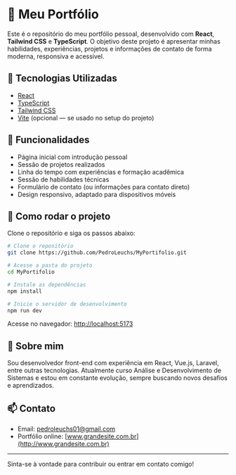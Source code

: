 # 💼 Meu Portfólio

Este é o repositório do meu portfólio pessoal, desenvolvido com **React**, **Tailwind CSS** e **TypeScript**. O objetivo deste projeto é apresentar minhas habilidades, experiências, projetos e informações de contato de forma moderna, responsiva e acessível.

## 🔧 Tecnologias Utilizadas

- [React](https://reactjs.org/)
- [TypeScript](https://www.typescriptlang.org/)
- [Tailwind CSS](https://tailwindcss.com/)
- [Vite](https://vitejs.dev/) (opcional — se usado no setup do projeto)

## 📌 Funcionalidades

- Página inicial com introdução pessoal
- Sessão de projetos realizados
- Linha do tempo com experiências e formação acadêmica
- Sessão de habilidades técnicas
- Formulário de contato (ou informações para contato direto)
- Design responsivo, adaptado para dispositivos móveis

## 🚀 Como rodar o projeto

Clone o repositório e siga os passos abaixo:

```bash
# Clone o repositório
git clone https://github.com/PedroLeuchs/MyPortifolio.git

# Acesse a pasta do projeto
cd MyPortifolio

# Instale as dependências
npm install

# Inicie o servidor de desenvolvimento
npm run dev
```


Acesse no navegador: [http://localhost:5173](http://localhost:5173)

## 🧠 Sobre mim

Sou desenvolvedor front-end com experiência em React, Vue.js, Laravel, entre outras tecnologias. Atualmente curso Análise e Desenvolvimento de Sistemas e estou em constante evolução, sempre buscando novos desafios e aprendizados.

## 📫 Contato

- Email: pedroleuchs01@gmail.com  
- Portfólio online: [www.grandesite.com.br](http://www.grandesite.com.br)

---

Sinta-se à vontade para contribuir ou entrar em contato comigo!


